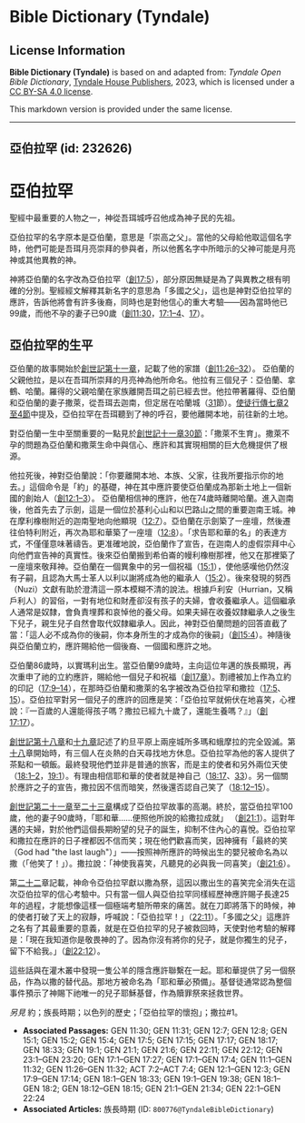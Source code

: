 # Bible Dictionary (Tyndale)

## License Information

**Bible Dictionary (Tyndale)** is based on and adapted from: _Tyndale Open Bible Dictionary_, [Tyndale House Publishers](https://tyndaleopenresources.com/), 2023, which is licensed under a [CC BY-SA 4.0 license](https://creativecommons.org/licenses/by-sa/4.0/legalcode.en).

This markdown version is provided under the same license.



--------------------------------

## 亞伯拉罕 (id: 232626)

亞伯拉罕
====

聖經中最重要的人物之一，神從吾珥城呼召他成為神子民的先祖。

亞伯拉罕的名字原本是亞伯蘭，意思是「崇高之父」。當他的父母給他取這個名字時，他們可能是吾珥月亮崇拜的參與者，所以他舊名字中所暗示的父神可能是月亮神或其他異教的神。

神將亞伯蘭的名字改為亞伯拉罕（[創17:5](https://ref.ly/Gen17:5)），部分原因無疑是為了與異教之根有明確的分別。聖經經文解釋其新名字的意思為「多國之父」，這也是神對亞伯拉罕的應許，告訴他將會有許多後裔，同時也是對他信心的重大考驗——因為當時他已99歲，而他不孕的妻子已90歲（[創11:30](https://ref.ly/Gen11:30)，[17:1–4](https://ref.ly/Gen17:1-Gen17:4)、[17](https://ref.ly/Gen17:17)）。

亞伯拉罕的生平
-------

亞伯蘭的故事開始於[創世記第十一章](https://ref.ly/Gen11:1-Gen11:32)，記載了他的家譜（[創11:26–32](https://ref.ly/Gen11:26-Gen11:32)）。 亞伯蘭的父親他拉，是以在吾珥所崇拜的月亮神為他所命名。他拉有三個兒子：亞伯蘭、拿鶴、哈蘭。羅得的父親哈蘭在家族離開吾珥之前已經去世。他拉帶著羅得、亞伯蘭和亞伯蘭的妻子撒萊，從吾珥去迦南，但定居在哈蘭城（[31](https://ref.ly/Gen11:31)節）。[使徒行傳七章2至4節](https://ref.ly/Acts7:2-Acts7:4)中提及，亞伯拉罕在吾珥聽到了神的呼召，要他離開本地，前往新的土地。

對亞伯蘭一生中至關重要的一點見於[創世記十一章30節](https://ref.ly/Gen11:30)：「撒萊不生育」。撒萊不孕的問題為亞伯蘭和撒萊生命中與信心、應許和其實現相關的巨大危機提供了根源。

他拉死後，神對亞伯蘭說：「你要離開本地、本族、父家，往我所要指示你的地去。」這個命令是「約」的基礎，神在其中應許要使亞伯蘭成為那新土地上一個新國的創始人（[創12:1–3](https://ref.ly/Gen12:1-Gen12:3)）。 亞伯蘭相信神的應許，他在74歲時離開哈蘭。進入迦南後，他首先去了示劍，這是一個位於基利心山和以巴路山之間的重要迦南王城。神在摩利橡樹附近的迦南聖地向他顯現（[12:7](https://ref.ly/Gen12:7)）。亞伯蘭在示劍築了一座壇，然後遷往伯特利附近，再次為耶和華築了一座壇（[12:8](https://ref.ly/Gen12:8)）。「求告耶和華的名」的表達方式，不僅僅意味著禱告。更准確地說，亞伯蘭作了宣告，在迦南人的虛假崇拜中心向他們宣告神的真實性。後來亞伯蘭搬到希伯崙的幔利橡樹那裡，他又在那裡築了一座壇來敬拜神。亞伯蘭在一個異象中的另一個祝福（[15:1](https://ref.ly/Gen15:1)），使他感嘆他仍然沒有子嗣，且認為大馬士革人以利以謝將成為他的繼承人（[15:2](https://ref.ly/Gen15:2)）。後來發現的努西（Nuzi）文獻有助於澄清這一原本模糊不清的說法。根據戶利安（Hurrian，又稱戶利人）的習俗，一對有地位和財產卻沒有孩子的夫婦，會收養繼承人。這個繼承人通常是奴隸，會負責埋葬和哀悼他的養父母。如果夫婦在收養奴隸繼承人之後生下兒子，親生兒子自然會取代奴隸繼承人。因此，神對亞伯蘭問題的回答直截了當：「這人必不成為你的後嗣，你本身所生的才成為你的後嗣」（[創15:4](https://ref.ly/Gen15:4)）。神隨後與亞伯蘭立約，應許賜給他一個後裔、一個國和應許之地。

亞伯蘭86歲時，以實瑪利出生。當亞伯蘭99歲時，主向這位年邁的族長顯現，再次重申了祂的立約應許，賜給他一個兒子和祝福（[創17章](https://ref.ly/Gen17:1-Gen17:27)）。割禮被加上作為立約的印記（[17:9–14](https://ref.ly/Gen17:9-Gen17:14)），在那時亞伯蘭和撒萊的名字被改為亞伯拉罕和撒拉（[17:5](https://ref.ly/Gen17:5)、[15](https://ref.ly/Gen17:15)）。亞伯拉罕對另一個兒子的應許的回應是笑：「亞伯拉罕就俯伏在地喜笑，心裡說：『一百歲的人還能得孩子嗎？撒拉已經九十歲了，還能生養嗎？』」（[創17:17](https://ref.ly/Gen17:17)）。

[創世記第十八章](https://ref.ly/Gen18:1-Gen18:33)和[十九章](https://ref.ly/Gen19:1-Gen19:38)記述了約旦平原上兩座城所多瑪和蛾摩拉的完全毀滅。第[十八](https://ref.ly/Gen18:1-Gen18:33)章開始時，有三個人在炎熱的白天尋找地方休息。亞伯拉罕為他的客人提供了茶點和一頓飯。最終發現他們並非是普通的旅客，而是主的使者和另外兩位天使（[18:1–2](https://ref.ly/Gen18:1-Gen18:2)，[19:1](https://ref.ly/Gen19:1)）。有理由相信耶和華的使者就是神自己（[18:17](https://ref.ly/Gen18:17)、[33](https://ref.ly/Gen18:33)）。另一個關於應許之子的宣告，撒拉因不信而暗笑，然後還否認自己笑了（[18:12–15](https://ref.ly/Gen18:12-Gen18:15)）。

[創世記第二十一章](https://ref.ly/Gen21:1-Gen21:34)至[二十三章](https://ref.ly/Gen23:1-Gen23:20)構成了亞伯拉罕故事的高潮。終於，當亞伯拉罕100歲，他的妻子90歲時，「耶和華……便照他所說的給撒拉成就」 （[創21:1](https://ref.ly/Gen21:1)）。這對年邁的夫婦，對於他們這個長期盼望的兒子的誕生，抑制不住內心的喜悅。亞伯拉罕和撒拉在應許的日子裡都因不信而笑；現在他們歡喜而笑，因神擁有「最終的笑（God had "the last laugh"）」——按照神所應許的時候出生的嬰兒被命名為以撒（「他笑了！」）。撒拉說：「神使我喜笑，凡聽見的必與我一同喜笑」（[創21:6](https://ref.ly/Gen21:6)）。

第[二十二](https://ref.ly/Gen22:1-Gen22:24)章記載，神命令亞伯拉罕獻以撒為祭，這因以撒出生的喜笑完全消失在這次亞伯拉罕的信心考驗中。只有當一個人與亞伯拉罕同樣經歷神應許賜子長達25年的過程，才能想像這樣一個極端考驗所帶來的痛苦。就在刀即將落下的時候，神的使者打破了天上的寂靜，呼喊說：「亞伯拉罕！」（[22:11](https://ref.ly/Gen22:11)）。「多國之父」這應許之名有了其最重要的意義，就是在亞伯拉罕的兒子被救回時，天使對他考驗的解釋是：「現在我知道你是敬畏神的了。因為你沒有將你的兒子，就是你獨生的兒子，留下不給我。」（[創22:12](https://ref.ly/Gen22:12)）。

這些話與在灌木叢中發現一隻公羊的隱含應許聯繫在一起。耶和華提供了另一個祭品，作為以撒的替代品。那地方被命名為「耶和華必預備」。基督徒通常認為整個事件預示了神賜下祂唯一的兒子耶穌基督，作為贖罪祭來拯救世界。

*另見* 約；族長時期；以色列的歷史；「亞伯拉罕的懷抱」；撒拉\#1。 

* **Associated Passages:** GEN 11:30; GEN 11:31; GEN 12:7; GEN 12:8; GEN 15:1; GEN 15:2; GEN 15:4; GEN 17:5; GEN 17:15; GEN 17:17; GEN 18:17; GEN 18:33; GEN 19:1; GEN 21:1; GEN 21:6; GEN 22:11; GEN 22:12; GEN 23:1–GEN 23:20; GEN 17:1–GEN 17:27; GEN 17:1–GEN 17:4; GEN 11:1–GEN 11:32; GEN 11:26–GEN 11:32; ACT 7:2–ACT 7:4; GEN 12:1–GEN 12:3; GEN 17:9–GEN 17:14; GEN 18:1–GEN 18:33; GEN 19:1–GEN 19:38; GEN 18:1–GEN 18:2; GEN 18:12–GEN 18:15; GEN 21:1–GEN 21:34; GEN 22:1–GEN 22:24
* **Associated Articles:** 族長時期 (ID: `800776@TyndaleBibleDictionary`)

